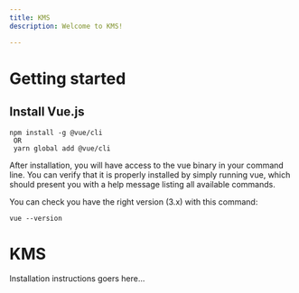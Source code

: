 ```yaml
---
title: KMS
description: Welcome to KMS!

---
```





# Getting started



## Install Vue.js


````
npm install -g @vue/cli
 OR
 yarn global add @vue/cli
````

After installation, you will have access to the vue binary in your command line. You can verify that it is properly installed by simply running vue, which should present you with a help message listing all available commands.

You can check you have the right version (3.x) with this command:





```
vue --version
```

# KMS

Installation instructions goers here...
